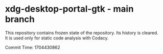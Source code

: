 # xdg-desktop-portal-gtk - main branch

This repository contains frozen state of the repository.
Its history is cleared. It is used only for static code
analysis with Codacy.

Commit Time: 1704430862